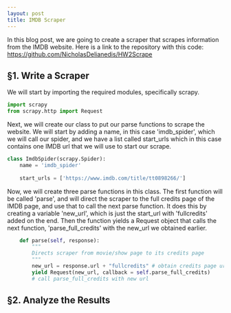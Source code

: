 ```yaml
---
layout: post
title: IMDB Scraper
---
```


In this blog post, we are going to create a scraper that scrapes information from the IMDB website.  Here is a link to the repository with this code:  https://github.com/NicholasDelianedis/HW2Scrape

## §1. Write a Scraper

We will start by importing the required modules, specifically scrapy.

```python
import scrapy
from scrapy.http import Request
```

Next, we will create our class to put our parse functions to scrape the website.  We will start by adding a name, in this case 'imdb_spider', which we will call our spider, and we have a list called start_urls which in this case contains one IMDB url that we will use to start our scrape.

```python
class ImdbSpider(scrapy.Spider):
    name = 'imdb_spider'
    
    start_urls = ['https://www.imdb.com/title/tt0898266/']

```

Now, we will create three parse functions in this class.  The first function will be called 'parse', and will direct the scraper to the full credits page of the IMDB page, and use that to call the next parse function.  It does this by creating a variable 'new_url', which is just the start_url with 'fullcredits' added on the end.  Then the function yields a Request object that calls the next function, 'parse_full_credits' with the new_url we obtained earlier.

```python
    def parse(self, response):
        """
        Directs scraper from movie/show page to its credits page
        """
        new_url = response.url + "fullcredits" # obtain credits page url
        yield Request(new_url, callback = self.parse_full_credits)
        # call parse_full_credits with new url
```

## §2. Analyze the Results

